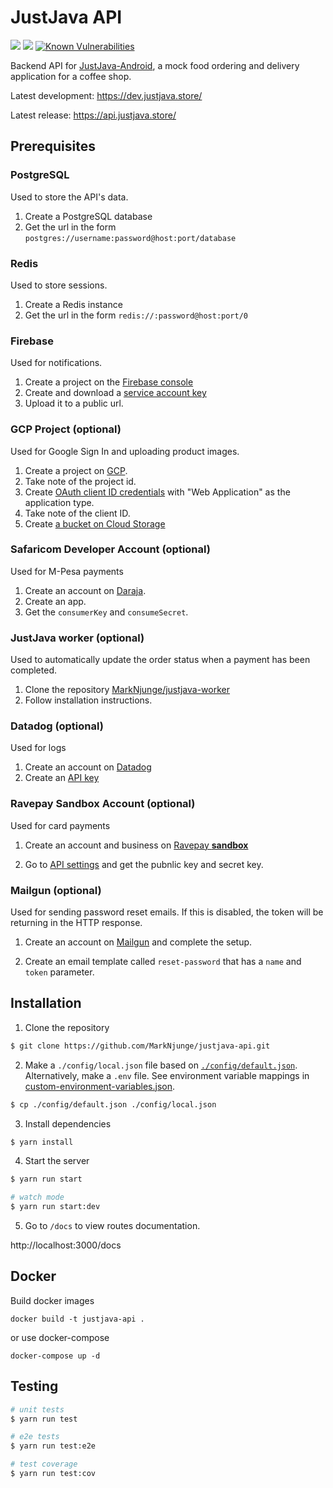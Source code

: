 # JustJava API

![](https://github.com/MarkNjunge/justjava-api/workflows/dev-workflow/badge.svg)
![](https://github.com/MarkNjunge/justjava-api/workflows/release-workflow/badge.svg)
[![Known Vulnerabilities](https://snyk.io/test/github/MarkNjunge/justjava-api/badge.svg)](https://snyk.io/test/github/MarkNjunge/justjava-api)

Backend API for [JustJava-Android](https://github.com/MarkNjunge/JustJava-Android), a mock food ordering and delivery application for a coffee shop.

Latest development: https://dev.justjava.store/

Latest release: https://api.justjava.store/

## Prerequisites

### PostgreSQL

Used to store the API's data.

1. Create a PostgreSQL database
2. Get the url in the form `postgres://username:password@host:port/database`

### Redis

Used to store sessions.

1. Create a Redis instance
2. Get the url in the form `redis://:password@host:port/0`

### Firebase

Used for notifications.

1. Create a project on the [Firebase console](https://console.firebase.google.com)
2. Create and download a [service account key](https://console.firebase.google.com/project/_/settings/serviceaccounts/adminsdk)
3. Upload it to a public url.

### GCP Project (optional)

Used for Google Sign In and uploading product images.

1. Create a project on [GCP](https://console.cloud.google.com/projectcreate).
2. Take note of the project id.
2. Create [OAuth client ID credentials](https://console.cloud.google.com/apis/credentials) with "Web Application" as the application type.
3. Take note of the client ID.
4. Create [a bucket on Cloud Storage](https://console.cloud.google.com/storage/create-bucket)

### Safaricom Developer Account (optional)

Used for M-Pesa payments

1. Create an account on [Daraja](https://developer.safaricom.co.ke/).
2. Create an app.
3. Get the `consumerKey` and `consumeSecret`.

### JustJava worker (optional)

Used to automatically update the order status when a payment has been completed.

1. Clone the repository [MarkNjunge/justjava-worker](https://github.com/MarkNjunge/justjava-worker)
2. Follow installation instructions.

### Datadog (optional)

Used for logs

1. Create an account on [Datadog](https://app.datadoghq.com/)
2. Create an [API key](https://docs.datadoghq.com/account_management/api-app-keys/)

### Ravepay Sandbox Account (optional)

Used for card payments

1. Create an account and business on [Ravepay **sandbox**](https://ravesandbox.flutterwave.com/signup)

2. Go to [API settings](https://ravesandbox.flutterwave.com/dashboard/settings/apis) and get the pubnlic key and secret key.

### Mailgun (optional)

Used for sending password reset emails. If this is disabled, the token will be returning in the HTTP response.

1. Create an account on [Mailgun](https://www.mailgun.com/) and complete the setup.

2. Create an email template called `reset-password` that has a `name` and `token` parameter.

## Installation

1. Clone the repository

```bash
$ git clone https://github.com/MarkNjunge/justjava-api.git
```

2. Make a `./config/local.json` file based on [`./config/default.json`](./config/default.json).  
   Alternatively, make a `.env` file. See environment variable mappings in [custom-environment-variables.json](./config/custom-environment-variables.json).

```bash
$ cp ./config/default.json ./config/local.json
```

3. Install dependencies

```bash
$ yarn install
```

4. Start the server

```bash
$ yarn run start

# watch mode
$ yarn run start:dev
```

5. Go to `/docs` to view routes documentation.

http://localhost:3000/docs

## Docker

Build docker images

```
docker build -t justjava-api .
```

or use docker-compose

```
docker-compose up -d
```

## Testing

```bash
# unit tests
$ yarn run test

# e2e tests
$ yarn run test:e2e

# test coverage
$ yarn run test:cov
```
